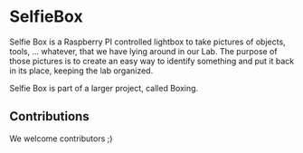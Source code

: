 # SelfieBox #

Selfie Box is a Raspberry PI controlled lightbox to take pictures of objects, tools, ... whatever, that we have lying around in our Lab. The purpose of those pictures is to create an easy way to identify something and put it back in its place, keeping the lab organized.

Selfie Box is part of a larger project, called Boxing.

## Contributions ##

We welcome contributors ;)
